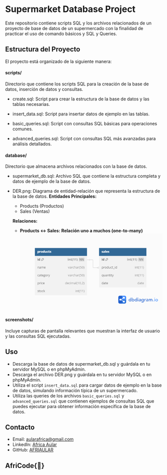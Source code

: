 # Supermarket Database Project
Este repositorio contiene scripts SQL y los archivos relacionados de un proyecto de base de datos de un supermercado con la finalidad de practicar el uso de comando básicos y SQL y Queries.

## Estructura del Proyecto
El proyecto está organizado de la siguiente manera:

#### scripts/
 Directorio que contiene los scripts SQL para la creación de la base de datos, inserción de datos y consultas.

- create.sql: Script para crear la estructura de la base de datos y las tablas necesarias.

- insert_data.sql: Script para insertar datos de ejemplo en las tablas.

- basic_queries.sql: Script con consultas SQL básicas para operaciones comunes.

- advanced_queries.sql: Script con consultas SQL más avanzadas para análisis detallados.

#### database/
Directorio que almacena archivos relacionados con la base de datos.

- supermarket_db.sql: Archivo SQL que contiene la estructura completa y datos de ejemplo de la base de datos.

- DER.png: 
  Diagrama de entidad-relación que representa la estructura de la base de datos.
  **Entidades Principales:**
    * Products (Productos)
    * Sales (Ventas)
  
  **Relaciones:**
    * **Products <-> Sales: Relación uno a muchos (one-to-many)**
      ![DER](DATABASE/DER_SM.png)


#### screenshots/ 
Incluye capturas de pantalla relevantes que muestran la interfaz de usuario y las consultas SQL ejecutadas.

## Uso
- Descarga la base de datos de supermarket_db.sql y guárdala en tu servidor MySQL o en phpMyAdmin. 
- Descarga el archivo DER.png y guárdala en tu servidor MySQL o en phpMyAdmin.
- Utiliza el script `insert_data.sql` para cargar datos de ejemplo en la base de datos, simulando información típica de un supermercado.
- Utiliza las queries de los archivos `basic_queries.sql` y `advanced_queries.sql` que contienen ejemplos de consultas SQL que puedes ejecutar para obtener información específica de la base de datos.

## Contacto
- Email: [aularafrica@gmail.com](mailto:aularafrica@gmail.com)
- LinkedIn: [Africa Aular](https://www.linkedin.com/in/africaaular/)
- GitHub: [AFRIAULAR](https://github.com/AFRIAULAR)

## AfriCode{💜}
